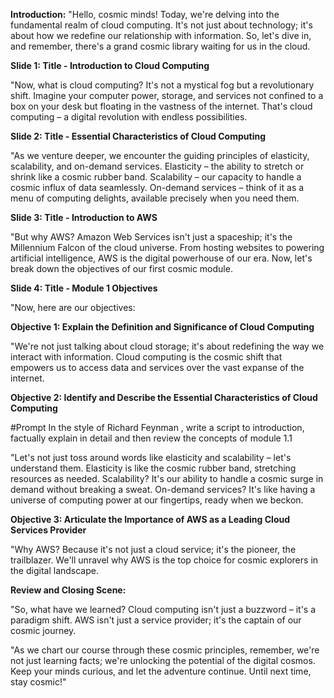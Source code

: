 
**Introduction:**
"Hello, cosmic minds! Today, we're delving into the fundamental realm of cloud computing. It's not just about technology; it's about how we redefine our relationship with information. So, let's dive in, and remember, there's a grand cosmic library waiting for us in the cloud.

**Slide 1: Title - Introduction to Cloud Computing**

"Now, what is cloud computing? It's not a mystical fog but a revolutionary shift. Imagine your computer power, storage, and services not confined to a box on your desk but floating in the vastness of the internet. That's cloud computing – a digital revolution with endless possibilities.

**Slide 2: Title - Essential Characteristics of Cloud Computing**

"As we venture deeper, we encounter the guiding principles of elasticity, scalability, and on-demand services. Elasticity – the ability to stretch or shrink like a cosmic rubber band. Scalability – our capacity to handle a cosmic influx of data seamlessly. On-demand services – think of it as a menu of computing delights, available precisely when you need them.

**Slide 3: Title - Introduction to AWS**

"But why AWS? Amazon Web Services isn't just a spaceship; it's the Millennium Falcon of the cloud universe. From hosting websites to powering artificial intelligence, AWS is the digital powerhouse of our era. Now, let's break down the objectives of our first cosmic module.

**Slide 4: Title - Module 1 Objectives**

"Now, here are our objectives:

**Objective 1: Explain the Definition and Significance of Cloud Computing**

"We're not just talking about cloud storage; it's about redefining the way we interact with information. Cloud computing is the cosmic shift that empowers us to access data and services over the vast expanse of the internet.

**Objective 2: Identify and Describe the Essential Characteristics of Cloud Computing**

#Prompt
In the style of Richard Feynman , write a script to introduction, factually explain in detail and then review the concepts of module 1.1

"Let's not just toss around words like elasticity and scalability – let's understand them. Elasticity is like the cosmic rubber band, stretching resources as needed. Scalability? It's our ability to handle a cosmic surge in demand without breaking a sweat. On-demand services? It's like having a universe of computing power at our fingertips, ready when we beckon.

**Objective 3: Articulate the Importance of AWS as a Leading Cloud Services Provider**

"Why AWS? Because it's not just a cloud service; it's the pioneer, the trailblazer. We'll unravel why AWS is the top choice for cosmic explorers in the digital landscape.

**Review and Closing Scene:**

"So, what have we learned? Cloud computing isn't just a buzzword – it's a paradigm shift. AWS isn't just a service provider; it's the captain of our cosmic journey.

"As we chart our course through these cosmic principles, remember, we're not just learning facts; we're unlocking the potential of the digital cosmos. Keep your minds curious, and let the adventure continue. Until next time, stay cosmic!"